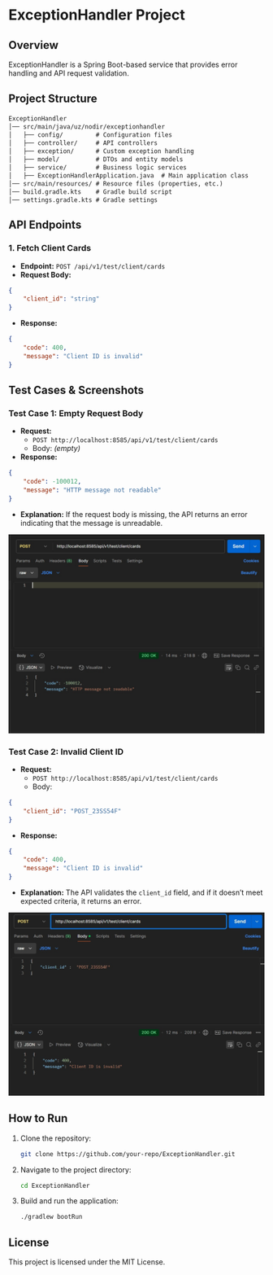 # ExceptionHandler Project

## Overview
ExceptionHandler is a Spring Boot-based service that provides error handling and API request validation.

## Project Structure
```
ExceptionHandler
│── src/main/java/uz/nodir/exceptionhandler
│   ├── config/         # Configuration files
│   ├── controller/     # API controllers
│   ├── exception/      # Custom exception handling
│   ├── model/          # DTOs and entity models
│   ├── service/        # Business logic services
│   ├── ExceptionHandlerApplication.java  # Main application class
│── src/main/resources/ # Resource files (properties, etc.)
│── build.gradle.kts    # Gradle build script
│── settings.gradle.kts # Gradle settings
```

## API Endpoints

### 1. Fetch Client Cards
- **Endpoint:** `POST /api/v1/test/client/cards`
- **Request Body:**
```json
{
    "client_id": "string"
}
```
- **Response:**
```json
{
    "code": 400,
    "message": "Client ID is invalid"
}
```

## Test Cases & Screenshots

### Test Case 1: Empty Request Body
- **Request:**
  - `POST http://localhost:8585/api/v1/test/client/cards`
  - Body: *(empty)*
- **Response:**
```json
{
    "code": -100012,
    "message": "HTTP message not readable"
}
```
- **Explanation:** If the request body is missing, the API returns an error indicating that the message is unreadable.

![Image alt](https://github.com/Sirojiddinoovv/ExceptionHandler/raw/master/src/main/resources/static/2.jpg)

### Test Case 2: Invalid Client ID
- **Request:**
  - `POST http://localhost:8585/api/v1/test/client/cards`
  - Body:
```json
{
    "client_id": "POST_23SS54F"
}
```
- **Response:**
```json
{
    "code": 400,
    "message": "Client ID is invalid"
}
```
- **Explanation:** The API validates the `client_id` field, and if it doesn’t meet expected criteria, it returns an error.

![Image alt](https://github.com/Sirojiddinoovv/ExceptionHandler/raw/master/src/main/resources/static/1.jpg)

## How to Run
1. Clone the repository:
   ```sh
   git clone https://github.com/your-repo/ExceptionHandler.git
   ```
2. Navigate to the project directory:
   ```sh
   cd ExceptionHandler
   ```
3. Build and run the application:
   ```sh
   ./gradlew bootRun
   ```

## License
This project is licensed under the MIT License.
